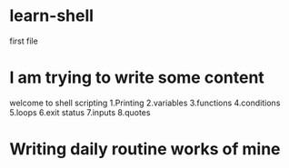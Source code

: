# learn-shell
first file

# I am trying to write some content
welcome to shell scripting
1.Printing
2.variables
3.functions
4.conditions
5.loops
6.exit status
7.inputs
8.quotes
# Writing daily routine works of mine

